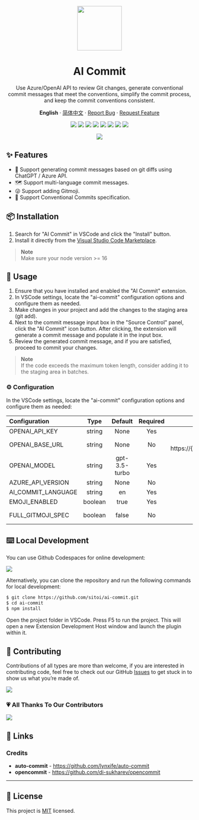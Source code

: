 <a name="readme-top"></a>

<div align="center">

<img height="120" src="https://github.com/Sitoi/ai-commit/blob/main/images/logo.png?raw=true">

<h1>AI Commit</h1>

Use Azure/OpenAI API to review Git changes, generate conventional commit messages that meet the conventions, simplify the commit process, and keep the commit conventions consistent.

**English** · [简体中文](./README.zh_CN.md) · [Report Bug][github-issues-link] · [Request Feature][github-issues-link]

<!-- SHIELD GROUP -->

[![][github-contributors-shield]][github-contributors-link]
[![][github-forks-shield]][github-forks-link]
[![][github-stars-shield]][github-stars-link]
[![][github-issues-shield]][github-issues-link]
[![][vscode-marketplace-shield]][vscode-marketplace-link]
[![][total-installs-shield]][total-installs-link]
[![][avarage-rating-shield]][avarage-rating-link]
[![][github-license-shield]][github-license-link]

![](https://github.com/sitoi/ai-commit/blob/main/aicommit.gif?raw=true)

</div>

## ✨ Features

- 🤯 Support generating commit messages based on git diffs using ChatGPT / Azure API.
- 🗺️ Support multi-language commit messages.
- 😜 Support adding Gitmoji.
- 📝 Support Conventional Commits specification.

## 📦 Installation

1. Search for "AI Commit" in VSCode and click the "Install" button.
2. Install it directly from the [Visual Studio Code Marketplace](https://marketplace.visualstudio.com/items?itemName=Sitoi.ai-commit).

> **Note**\
> Make sure your node version >= 16

## 🤯 Usage

1. Ensure that you have installed and enabled the "AI Commit" extension.
2. In VSCode settings, locate the "ai-commit" configuration options and configure them as needed.
3. Make changes in your project and add the changes to the staging area (git add).
4. Next to the commit message input box in the "Source Control" panel, click the "AI Commit" icon button. After clicking, the extension will generate a commit message and populate it in the input box.
5. Review the generated commit message, and if you are satisfied, proceed to commit your changes.

> **Note**\
> If the code exceeds the maximum token length, consider adding it to the staging area in batches.

### ⚙️ Configuration

In the VSCode settings, locate the "ai-commit" configuration options and configure them as needed:

| Configuration      |  Type   |    Default    | Required |                                            Notes                                             |
| :----------------- | :-----: | :-----------: | :------: | :------------------------------------------------------------------------------------------: |
| OPENAI_API_KEY     | string  |     None      |   Yes    |                 [OpenAI token](https://platform.openai.com/account/api-keys)                 |
| OPENAI_BASE_URL    | string  |     None      |    No    |     If using Azure, use: https://{resource}.openai.azure.com/openai/deployments/{model}      |
| OPENAI_MODEL       | string  | gpt-3.5-turbo |   Yes    |                                         OpenAI MODEL                                         |
| AZURE_API_VERSION  | string  |     None      |    No    |                                      AZURE_API_VERSION                                       |
| AI_COMMIT_LANGUAGE | string  |      en       |   Yes    |                                    Supports 19 languages                                     |
| EMOJI_ENABLED      | boolean |     true      |   Yes    |                                   Enable or disable Emoji                                    |
| FULL_GITMOJI_SPEC  | boolean |     false     |    No    | Enable the complete GitEmoji specification, see [https://gitmoji.dev/](https://gitmoji.dev/) |

## ⌨️ Local Development

You can use Github Codespaces for online development:

[![][github-codespace-shield]][github-codespace-link]

Alternatively, you can clone the repository and run the following commands for local development:

```bash
$ git clone https://github.com/sitoi/ai-commit.git
$ cd ai-commit
$ npm install
```

Open the project folder in VSCode. Press F5 to run the project. This will open a new Extension Development Host window and launch the plugin within it.

## 🤝 Contributing

Contributions of all types are more than welcome, if you are interested in contributing code, feel free to check out our GitHub [Issues][github-issues-link] to get stuck in to show us what you’re made of.

[![][pr-welcome-shield]][pr-welcome-link]

### 💗 All Thanks To Our Contributors

[![][github-contrib-shield]][github-contrib-link]

## 🔗 Links

### Credits

- **auto-commit** - <https://github.com/lynxife/auto-commit>
- **opencommit** - <https://github.com/di-sukharev/opencommit>

---

## 📝 License

This project is [MIT](./LICENSE) licensed.

<!-- LINK GROUP -->

[github-codespace-link]: https://codespaces.new/sitoi/ai-commit
[github-codespace-shield]: https://github.com/sitoi/ai-commit/blob/main/images/codespaces.png?raw=true
[github-contributors-link]: https://github.com/sitoi/ai-commit/graphs/contributors
[github-contributors-shield]: https://img.shields.io/github/contributors/sitoi/ai-commit?color=c4f042&labelColor=black&style=flat-square
[github-forks-link]: https://github.com/sitoi/ai-commit/network/members
[github-forks-shield]: https://img.shields.io/github/forks/sitoi/ai-commit?color=8ae8ff&labelColor=black&style=flat-square
[github-issues-link]: https://github.com/sitoi/ai-commit/issues
[github-issues-shield]: https://img.shields.io/github/issues/sitoi/ai-commit?color=ff80eb&labelColor=black&style=flat-square
[github-license-link]: https://github.com/sitoi/ai-commit/blob/main/LICENSE
[github-license-shield]: https://img.shields.io/github/license/sitoi/ai-commit?color=white&labelColor=black&style=flat-square
[github-stars-link]: https://github.com/sitoi/ai-commit/network/stargazers
[github-stars-shield]: https://img.shields.io/github/stars/sitoi/ai-commit?color=ffcb47&labelColor=black&style=flat-square
[pr-welcome-link]: https://github.com/sitoi/ai-commit/pulls
[pr-welcome-shield]: https://img.shields.io/badge/🤯_pr_welcome-%E2%86%92-ffcb47?labelColor=black&style=for-the-badge
[github-contrib-link]: https://github.com/sitoi/ai-commit/graphs/contributors
[github-contrib-shield]: https://contrib.rocks/image?repo=sitoi%2Fai-commit
[vscode-marketplace-link]: https://marketplace.visualstudio.com/items?itemName=Sitoi.ai-commit
[vscode-marketplace-shield]: https://img.shields.io/vscode-marketplace/v/Sitoi.ai-commit.svg?label=vscode%20marketplace&color=blue&labelColor=black&style=flat-square
[total-installs-link]: https://marketplace.visualstudio.com/items?itemName=Sitoi.ai-commit
[total-installs-shield]: https://img.shields.io/vscode-marketplace/d/Sitoi.ai-commit.svg?&color=greeen&labelColor=black&style=flat-square
[avarage-rating-link]: https://marketplace.visualstudio.com/items?itemName=Sitoi.ai-commit
[avarage-rating-shield]: https://img.shields.io/vscode-marketplace/r/Sitoi.ai-commit.svg?&color=green&labelColor=black&style=flat-square
